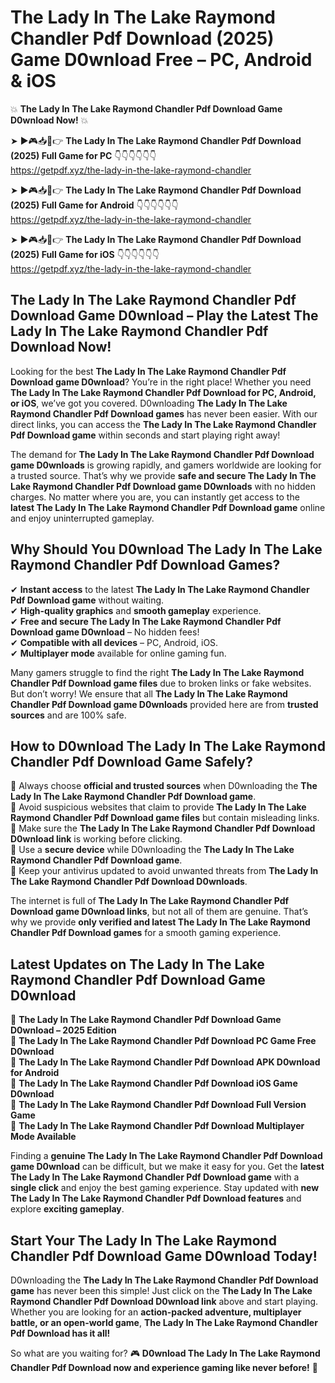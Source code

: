 # The Lady In The Lake Raymond Chandler Pdf Download (2025) Game D0wnload Free – PC, Android & iOS

💥 **The Lady In The Lake Raymond Chandler Pdf Download Game D0wnload Now!** 💥  

➤ ►🎮📥📱👉 **The Lady In The Lake Raymond Chandler Pdf Download (2025) Full Game for PC** 👇👇👇👇👇👇  
https://getpdf.xyz/the-lady-in-the-lake-raymond-chandler  

➤ ►🎮📥📱👉 **The Lady In The Lake Raymond Chandler Pdf Download (2025) Full Game for Android** 👇👇👇👇👇👇  
https://getpdf.xyz/the-lady-in-the-lake-raymond-chandler  

➤ ►🎮📥📱👉 **The Lady In The Lake Raymond Chandler Pdf Download (2025) Full Game for iOS** 👇👇👇👇👇👇  
https://getpdf.xyz/the-lady-in-the-lake-raymond-chandler  

## The Lady In The Lake Raymond Chandler Pdf Download Game D0wnload – Play the Latest The Lady In The Lake Raymond Chandler Pdf Download Now!

Looking for the best **The Lady In The Lake Raymond Chandler Pdf Download game D0wnload**? You’re in the right place! Whether you need **The Lady In The Lake Raymond Chandler Pdf Download for PC, Android, or iOS**, we’ve got you covered. D0wnloading **The Lady In The Lake Raymond Chandler Pdf Download games** has never been easier. With our direct links, you can access the **The Lady In The Lake Raymond Chandler Pdf Download game** within seconds and start playing right away!  

The demand for **The Lady In The Lake Raymond Chandler Pdf Download game D0wnloads** is growing rapidly, and gamers worldwide are looking for a trusted source. That’s why we provide **safe and secure The Lady In The Lake Raymond Chandler Pdf Download game D0wnloads** with no hidden charges. No matter where you are, you can instantly get access to the **latest The Lady In The Lake Raymond Chandler Pdf Download game** online and enjoy uninterrupted gameplay.  

## **Why Should You D0wnload The Lady In The Lake Raymond Chandler Pdf Download Games?**  

✔ **Instant access** to the latest **The Lady In The Lake Raymond Chandler Pdf Download game** without waiting.  
✔ **High-quality graphics** and **smooth gameplay** experience.  
✔ **Free and secure The Lady In The Lake Raymond Chandler Pdf Download game D0wnload** – No hidden fees!  
✔ **Compatible with all devices** – PC, Android, iOS.  
✔ **Multiplayer mode** available for online gaming fun.  

Many gamers struggle to find the right **The Lady In The Lake Raymond Chandler Pdf Download game files** due to broken links or fake websites. But don’t worry! We ensure that all **The Lady In The Lake Raymond Chandler Pdf Download game D0wnloads** provided here are from **trusted sources** and are 100% safe.  

## **How to D0wnload The Lady In The Lake Raymond Chandler Pdf Download Game Safely?**  

📌 Always choose **official and trusted sources** when D0wnloading the **The Lady In The Lake Raymond Chandler Pdf Download game**.  
📌 Avoid suspicious websites that claim to provide **The Lady In The Lake Raymond Chandler Pdf Download game files** but contain misleading links.  
📌 Make sure the **The Lady In The Lake Raymond Chandler Pdf Download D0wnload link** is working before clicking.  
📌 Use a **secure device** while D0wnloading the **The Lady In The Lake Raymond Chandler Pdf Download game**.  
📌 Keep your antivirus updated to avoid unwanted threats from **The Lady In The Lake Raymond Chandler Pdf Download D0wnloads**.  

The internet is full of **The Lady In The Lake Raymond Chandler Pdf Download game D0wnload links**, but not all of them are genuine. That’s why we provide **only verified and latest The Lady In The Lake Raymond Chandler Pdf Download games** for a smooth gaming experience.  

## **Latest Updates on The Lady In The Lake Raymond Chandler Pdf Download Game D0wnload**  

🔹 **The Lady In The Lake Raymond Chandler Pdf Download Game D0wnload – 2025 Edition**  
🔹 **The Lady In The Lake Raymond Chandler Pdf Download PC Game Free D0wnload**  
🔹 **The Lady In The Lake Raymond Chandler Pdf Download APK D0wnload for Android**  
🔹 **The Lady In The Lake Raymond Chandler Pdf Download iOS Game D0wnload**  
🔹 **The Lady In The Lake Raymond Chandler Pdf Download Full Version Game**  
🔹 **The Lady In The Lake Raymond Chandler Pdf Download Multiplayer Mode Available**  

Finding a **genuine The Lady In The Lake Raymond Chandler Pdf Download game D0wnload** can be difficult, but we make it easy for you. Get the **latest The Lady In The Lake Raymond Chandler Pdf Download game** with a **single click** and enjoy the best gaming experience. Stay updated with **new The Lady In The Lake Raymond Chandler Pdf Download features** and explore **exciting gameplay**.  

## **Start Your The Lady In The Lake Raymond Chandler Pdf Download Game D0wnload Today!**  

D0wnloading the **The Lady In The Lake Raymond Chandler Pdf Download game** has never been this simple! Just click on the **The Lady In The Lake Raymond Chandler Pdf Download D0wnload link** above and start playing. Whether you are looking for an **action-packed adventure, multiplayer battle, or an open-world game**, **The Lady In The Lake Raymond Chandler Pdf Download has it all!**  

So what are you waiting for? 🎮 **D0wnload The Lady In The Lake Raymond Chandler Pdf Download now and experience gaming like never before!** 🚀  